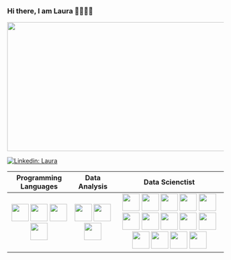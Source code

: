 ### Hi there, I am Laura 👋👩🏼‍💻

<img src="https://user-images.githubusercontent.com/93741624/230791548-b37706e6-e742-4667-bacb-8007872b8aa7.png" width="600" height="300">


[![Linkedin: Laura](https://img.shields.io/badge/-Laura_García-blue?style=flat-square&logo=Linkedin&logoColor=white&link=https://www.linkedin.com/in/laura-garcia-ds)](https://www.linkedin.com/in/laura-garcia-ds)



| Programming Languages | Data Analysis | Data Scienctist |
| :---:|:---:| :---: |
|<img src="https://user-images.githubusercontent.com/93741624/230794303-bdc454c1-9f76-4851-806a-c94a448e43c3.png" width="40" height="40"> <img src="https://user-images.githubusercontent.com/93741624/230794873-e2842e7c-54df-4949-83b4-962bf28c2e64.jpeg" width="40" height="40"> <img src="https://user-images.githubusercontent.com/93741624/230794360-1406f209-1f7a-41e4-bd59-c5d87dab361b.jpg" width="40" height="40"> <img src="https://user-images.githubusercontent.com/93741624/230795405-7c64f85e-735b-4010-935d-f85267eb3382.jpeg" width="40" height="40"> | <img src="https://user-images.githubusercontent.com/93741624/230794661-63319402-0f24-4bd9-baca-cd9e84dcf332.jpeg" width="40" height="40"> <img src="https://user-images.githubusercontent.com/93741624/230794798-c57a5a8c-f6c7-4b72-81a6-9dba2e8d9248.png" width="40" height="40"> <img src="https://user-images.githubusercontent.com/93741624/230794744-35bcf8fa-c652-4cf3-9010-3f13c178bccf.png" width="40" height="40"> | <img src="https://user-images.githubusercontent.com/93741624/230794959-b41bdf9e-0b7a-41df-a1c0-dfbf738a6e0e.png" width="40" height="40"> <img src="https://user-images.githubusercontent.com/93741624/230794974-148b1d43-1856-48e5-bfa1-7831d651fd9a.png" width="40" height="40"> <img src="https://user-images.githubusercontent.com/93741624/230795775-773ff185-8fc0-4173-9ed3-e3f9efa14485.png" width="40" height="40"> <img src="https://user-images.githubusercontent.com/93741624/230795027-f6b2f7ad-e7b7-42b2-adc3-c52fb42f40b5.jpg" width="40" height="40"> <img src="https://user-images.githubusercontent.com/93741624/230795059-47e75926-b60b-4b66-b790-13a0ee9aeca9.png" width="40" height="40">            <img src="https://user-images.githubusercontent.com/93741624/230795825-465e02c8-b045-465f-8ff7-1251a864c76f.png" width="40" height="40"> <img src="https://user-images.githubusercontent.com/93741624/230795833-5b3a7eda-2f6b-445d-8484-d38df032e158.png" width="40" height="40"> <img src="https://user-images.githubusercontent.com/93741624/230795167-dfa56382-a81a-4f52-afba-56c83cb15455.png" width="40" height="40"> <img src="https://user-images.githubusercontent.com/93741624/230795179-ec7e91bb-7321-46a1-a7e0-5b07a717d801.jpeg" width="40" height="40"> <img src="https://user-images.githubusercontent.com/93741624/230795193-9b722775-57ea-4d9d-964a-987412b075e1.png" width="40" height="40"> <img src="https://user-images.githubusercontent.com/93741624/230795201-0ad4ec4b-5f6f-4f97-887a-622d4ecd040a.png" width="40" height="40"> <img src="https://user-images.githubusercontent.com/93741624/230795431-8938be14-a357-4d8e-af3a-5ef175f65a37.jpg" width="40" height="40"> <img src="https://user-images.githubusercontent.com/93741624/230795441-ad57e750-79e9-4e7f-b5fc-9e5c21cef3fa.jpg" width="40" height="40"> <img src="https://user-images.githubusercontent.com/93741624/230795463-ff8d3ca5-9a54-45a1-b54d-ea547321171c.png" width="40" height="40"> 







<!--
**LauragarciaDS/LauragarciaDS** is a ✨ _special_ ✨ repository because its `README.md` (this file) appears on your GitHub profile.

Here are some ideas to get you started:

- 🔭 I’m currently working on ...
- 🌱 I’m currently learning ...
- 👯 I’m looking to collaborate on ...
- 🤔 I’m looking for help with ...
- 💬 Ask me about ...
- 📫 How to reach me: ...
- 😄 Pronouns: ...
- ⚡ Fun fact: ...
-->
